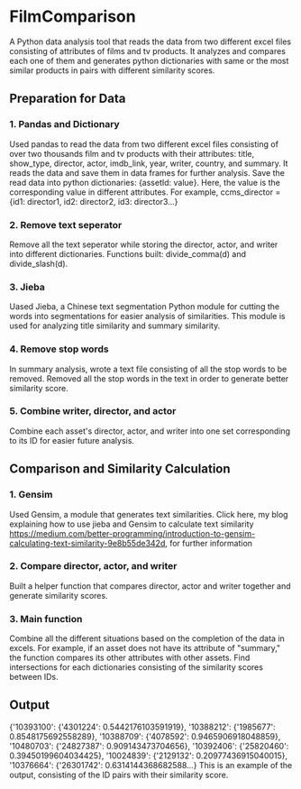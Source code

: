 # FilmComparison
A Python data analysis tool that reads the data from two different excel files consisting of attributes of films and tv products. It analyzes and compares each one of them and generates python dictionaries with same or the most similar products in pairs with different similarity scores.

## Preparation for Data
### 1. Pandas and Dictionary
Used pandas to read the data from two different excel files consisting of over two thousands film and tv products with their attributes: title, show_type, director, actor, imdb_link, year, writer, country, and summary. It reads the data and save them in data frames for further analysis. 
Save the read data into python dictionaries: {assetId: value}. Here, the value is the corresponding value in different attributes. 
For example, ccms_director = {id1: director1, id2: director2, id3: director3...} 

### 2. Remove text seperator
Remove all the text seperator while storing the director, actor, and writer into different dictionaries. Functions built: divide_comma(d) and divide_slash(d).

### 3. Jieba
Uased Jieba, a Chinese text segmentation Python module for cutting the words into segmentations for easier analysis of similarities. This module is used for analyzing title similarity and summary similarity. 

### 4. Remove stop words
In summary analysis, wrote a text file consisting of all the stop words to be removed. Removed all the stop words in the text in order to generate better similarity score.

### 5. Combine writer, director, and actor
Combine each asset's director, actor, and writer into one set corresponding to its ID for easier future analysis. 

## Comparison and Similarity Calculation
### 1. Gensim
Used Gensim, a module that generates text similarities. Click here, my blog explaining how to use jieba and Gensim to calculate text similarity https://medium.com/better-programming/introduction-to-gensim-calculating-text-similarity-9e8b55de342d, for further information

### 2. Compare director, actor, and writer
Built a helper function that compares director, actor and writer together and generate similarity scores. 
 
### 3. Main function
Combine all the different situations based on the completion of the data in excels. For example, if an asset does not have its attribute of "summary," the function compares its other attributes with other assets. 
Find intersections for each dictionaries consisting of the similarity scores between IDs. 

## Output
{'10393100': {'4301224': 0.5442176103591919}, '10388212': {'1985677': 0.8548175692558289}, '10388709': {'4078592': 0.9465906918048859}, '10480703': {'24827387': 0.909143473704656}, '10392406': {'25820460': 0.39450199604034425}, '10024839': {'2129132': 0.20977436915040015}, '10376664': {'26301742': 0.6314144368682588...} 
This is an example of the output, consisting of the ID pairs with their similarity score. 
